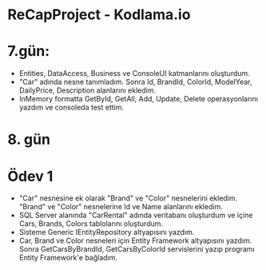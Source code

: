 # ReCapProject - Kodlama.io
# 7.gün: 
- Entities, DataAccess, Business ve ConsoleUI katmanlarını oluşturdum.
- "Car" adında nesne tanımladım. Sonra Id, BrandId, ColorId, ModelYear, DailyPrice, Description alanlarını ekledim.
- InMemory formatta GetById, GetAll, Add, Update, Delete operasyonlarını yazdım ve consoleda test ettim.

# 8. gün
# Ödev 1
- "Car" nesnesine ek olarak "Brand" ve "Color" nesnelerini ekledim. "Brand" ve "Color" nesnelerine Id ve Name alanlarını ekledim.
- SQL Server alanında "CarRental" adında veritabanı oluşturdum ve içine Cars, Brands, Colors tablolarını oluşturdum.
- Sisteme Generic IEntityRepository altyapısını yazdım.
- Car, Brand ve Color nesneleri için Entity Framework altyapısını yazdım. Sonra GetCarsByBrandId, GetCarsByColorId servislerini yazıp programı Entity Framework'e bağladım.
